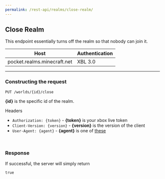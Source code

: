 ```yaml
---
permalink: /rest-api/realms/close-realm/
---
```

## Close Realm
This endpoint essentially turns off the realm so that nobody can join it.

| Host                        | Authentication |
| --------------------------- | -------------- |
| pocket.realms.minecraft.net | XBL 3.0        |

---

### Constructing the request
```
PUT /worlds/{id}/close
```

**{id}** is the specific id of the realm.

Headers  
* `Authorization: {token}`    - **{token}** is your xbox live token  
* `Client-Version: {version}` - **{version}** is the version of the client
* `User-Agent: {agent}`       - **{agent}** is one of [these](../#user-agents)

<br>

### Response
If successful, the server will simply return
```
true
```
